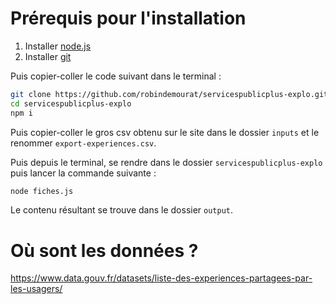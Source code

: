 # Prérequis pour l'installation

1. Installer [node.js](https://nodejs.org/fr)
2. Installer [git](https://git-scm.com/)

Puis copier-coller le code suivant dans le terminal :

```bash
git clone https://github.com/robindemourat/servicespublicplus-explo.git
cd servicespublicplus-explo
npm i
```

Puis copier-coller le gros csv obtenu sur le site dans le dossier `inputs` et le renommer `export-experiences.csv`.

Puis depuis le terminal, se rendre dans le dossier `servicespublicplus-explo` puis lancer la commande suivante :

```bash
node fiches.js
```

Le contenu résultant se trouve dans le dossier `output`.


# Où sont les données ?

https://www.data.gouv.fr/datasets/liste-des-experiences-partagees-par-les-usagers/